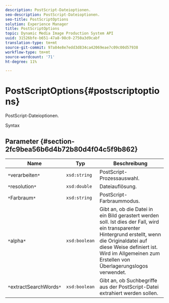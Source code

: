 ```yaml
---
description: PostScript-Dateioptionen.
seo-description: PostScript-Dateioptionen.
seo-title: PostScriptOptions
solution: Experience Manager
title: PostScriptOptions
topic: Dynamic Media Image Production System API
uuid: 31526bfe-b651-47a8-98c0-2750a3d9cabf
translation-type: tm+mt
source-git-commit: 97a84e8e7edd3d834ca42069eae7c09c00d57938
workflow-type: tm+mt
source-wordcount: '71'
ht-degree: 11%

---
```



# PostScriptOptions{#postscriptoptions}

PostScript-Dateioptionen.

Syntax

## Parameter {#section-2fc9bea56b6d4b72b80d4f04c5f9b862}

| Name | Typ | Beschreibung |
|---|---|---|
| `*`verarbeiten`*` | `xsd:string` | PostScript-Prozessauswahl. |
| `*`resolution`*` | `xsd:double` | Dateiauflösung. |
| `*`Farbraum`*` | `xsd:string` | PostScript-Farbraummodus. |
| `*`alpha`*` | `xsd:boolean` | Gibt an, ob die Datei in ein Bild gerastert werden soll. Ist dies der Fall, wird ein transparenter Hintergrund erstellt, wenn die Originaldatei auf diese Weise definiert ist. Wird im Allgemeinen zum Erstellen von Überlagerungslogos verwendet. |
| `*`extractSearchWords`*` | `xsd:boolean` | Gibt an, ob Suchbegriffe aus der PostScript-Datei extrahiert werden sollen. |

